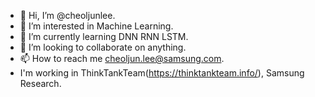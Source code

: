- 👋 Hi, I’m @cheoljunlee.
- 👀 I’m interested in Machine Learning.
- 🌱 I’m currently learning DNN RNN LSTM.
- 💞️ I’m looking to collaborate on anything.
- 📫 How to reach me cheoljun.lee@samsung.com.
- I'm working in ThinkTankTeam(https://thinktankteam.info/), Samsung Research.

<!---
cheoljunlee/cheoljunlee is a ✨ special ✨ repository because its `README.md` (this file) appears on your GitHub profile.
You can click the Preview link to take a look at your changes.
--->
